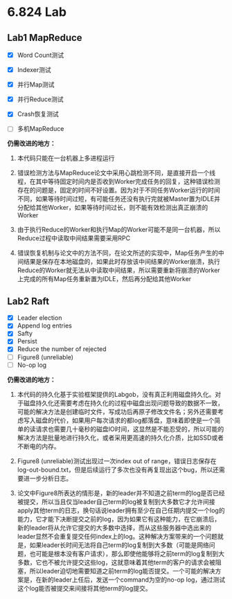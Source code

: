# 6.824 Lab

## Lab1 MapReduce

- [x] Word Count测试
- [x] Indexer测试
- [x] 并行Map测试
- [x] 并行Reduce测试
- [x] Crash恢复测试
- [ ] 多机MapReduce



**仍需改进的地方：**

1. 本代码只能在一台机器上多进程运行

2. 错误检测方法与MapReduce论文中采用心跳检测不同，是直接开启一个线程，在其中等待固定时间内是否收到Worker完成任务的回复，这种错误检测存在的问题是，固定的时间不好设置。因为对于不同任务Worker运行的时间不同，如果等待时间过短，有可能任务还没有执行完就被Master置为IDLE并分配给其他Worker，如果等待时间过长，则不能有效检测出真正崩溃的Worker

3. 由于执行Reduce的Worker和执行Map的Worker可能不是同一台机器，所以Reduce过程中读取中间结果需要采用RPC

4. 错误恢复机制与论文中的方法不同，在论文所述的实现中，Map任务产生的中间结果是保存在本地磁盘的，如果此时存放该中间结果的Worker崩溃，执行Reduce的Worker就无法从中读取中间结果，所以需要重新将崩溃的Worker上完成的所有Map任务重新置为IDLE，然后再分配给其他Worker

## Lab2 Raft

- [x] Leader election
- [x] Append log entries
- [x] Safty
- [x] Persist
- [x] Reduce the number of rejected
- [ ] Figure8 (unreliable)
- [ ] No-op log

**仍需改进的地方：**

1. 本代码的持久化基于实验框架提供的Labgob，没有真正利用磁盘持久化。对于磁盘持久化还需要考虑在持久化的过程中磁盘出现问题导致的数据不一致，可能的解决方法是创建临时文件，写成功后再原子修改文件名；另外还需要考虑写入磁盘的代价，如果用户每次请求的都log都落盘，意味着即使是一个简单的读请求也需要几十毫秒的磁盘IO时间，这显然是不能忍受的，所以可能的解决方法是批量地进行持久化，或者采用更高速的持久化介质，比如SSD或者不断电的内存。

2. Figure8 (unreliable)测试出现过一次index out of range，错误日志保存在log-out-bound.txt，但是后续运行了多次也没有再复现出这个bug，所以还需要进一步分析日志。

3. 论文中Figure8所表达的情形是，新的leader并不知道之前term的log是否已经被提交，所以当且仅当leader自己term的log被复制到大多数它才允许间接apply其他term的日志，换句话说leader拥有至少在自己任期内提交一个log的能力，它才能下决断提交之前的log，因为如果它有这种能力，在它崩溃后，新的leader将从允许它提交的大多数中选择，而从这些服务器中选出来的leader显然不会重复提交任何index上的log。这种解决方案带来的一个问题就是，如果leader长时间无法将自己term的log复制到大多数（可能是网络问题，也可能是根本没有客户请求），那么即使他能够将之前term的log复制到大多数，它也不被允许提交这些log，这就意味着其他term的客户的请求会被阻塞，所以leader迫切地需要知道之前term的log能否提交。一个可能的解决方案是，在新的leader上任后，发送一个command为空的no-op log，通过测试这个log能否被提交来间接将其他term的log提交。